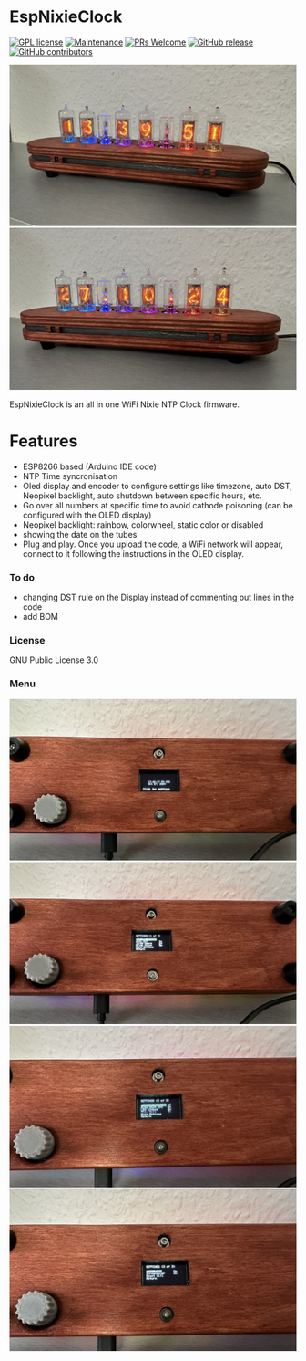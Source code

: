 # EspNixieClock
[![GPL license](https://img.shields.io/badge/license-GLP--3.0-blue)](https://github.com/forbidden-kiwi/EspNixieClock?tab=GPL-3.0-1-ov-file#)
[![Maintenance](https://img.shields.io/badge/maintained-yes-green)](https://github.com/forbidden-kiwi/EspNixieClock/graphs/commit-activity)
[![PRs Welcome](https://img.shields.io/badge/PRs-welcome-green)](https://github.com/forbidden-kiwi/EspNixieClock/pulls)
[![GitHub release](https://img.shields.io/github/release-date/forbidden-kiwi/EspNixieClock?color=blue)](https://github.com/forbidden-kiwi/EspNixieClock/releases)
[![GitHub contributors](https://img.shields.io/github/contributors/forbidden-kiwi/EspNixieClock?color=yellow)](https://github.com/forbidden-kiwi/EspNixieClock/graphs/contributors)

![EspNixieClock](Images/Z570m_Nixie_Clock_with_Time.jpeg)
![EspNixieClock](Images/Z570m_Nixie_Clock_with_Date.jpeg)


EspNixieClock is an all in one WiFi Nixie NTP Clock firmware.

# Features

  - ESP8266 based (Arduino IDE code)
  - NTP Time syncronisation
  - Oled display and encoder to configure settings like timezone, auto DST, Neopixel backlight, auto shutdown between specific hours, etc.
  - Go over all numbers at specific time to avoid cathode poisoning (can be configured with the OLED display)
  - Neopixel backlight: rainbow, colorwheel, static color or disabled
  - showing the date on the tubes
  - Plug and play. Once you upload the code, a WiFi network will appear, connect to it following the instructions in the OLED display.

### To do

 - changing DST rule on the Display instead of commenting out lines in the code
 - add BOM
 
### License

GNU Public License 3.0

### Menu

![EspNixieClockOLED](Images/Display_Main_Page.jpeg)
![EspNixieClockOLED](Images/Display_Settings_Page_1.jpeg)
![EspNixieClockOLED](Images/Display_Settings_Page_2.jpeg)
![EspNixieClockOLED](Images/Display_Settings_Page_3.jpeg)
